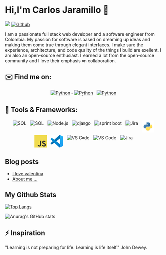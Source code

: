 # Hi,I'm Carlos Jaramillo 👋

![](https://visitor-badge.laobi.icu/badge?page_id=carlosaj18.carlosaj18)
[![Github](https://img.shields.io/github/followers/carlosaj18?label=Follow&style=social)](https://github.com/carlosaj18)

I am a passionate full stack web developer and a software engineer from Colombia. My passion for software is based on dreaming up ideas and making them come true through elegant interfaces. I make sure the experience, architecture, and code quality of the things I build are exellent. I am also an open-source enthusiast. I learned a lot from the open-source community and I love their emphasis on collaboration. 

## ✉️ Find me on:

<p align="center">
 <a href="https://github.com/Carlosaj18" target="_blank" rel="noopener noreferrer"> <img src="https://user-images.githubusercontent.com/62365628/194740069-f1688efc-8e23-41a8-93df-ddb4ff23c26e.png" alt="Python" height="40" style="vertical-align:top; margin:4px"> </a>
 <a href="https://www.linkedin.com/in/carlos-jaramillo-full-stack-developer/" target="_blank" rel="noopener noreferrer"> <img src="https://user-images.githubusercontent.com/62365628/194739705-0ee4a9d6-f0bc-4f6c-8c61-f4185af50ab6.svg" alt="Python" height="40" style="vertical-align:top; margin:4px"></a>
 <a href="mailto:cjaramilloportilla@gmail.com"> <img src="https://user-images.githubusercontent.com/62365628/194740134-6564925a-8315-4f20-8849-6fef859ebb05.png" alt="Python" height="40" style="vertical-align:top; margin:4px"></a>
</p
<br />

## 🧰 Tools & Frameworks:
 
<p align="center">
 
 <img src="https://user-images.githubusercontent.com/62365628/194740797-8fc2e51b-2662-4e6e-a808-c18c65d9b599.png" alt="SQL" height="40" style="vertical-align:top; margin:4px">
 <img src="https://user-images.githubusercontent.com/62365628/194740896-2073b8d4-c741-4659-8696-7f6c65c6bda5.png" alt="SQL" height="40" style="vertical-align:top; margin:4px">


 <img src="https://user-images.githubusercontent.com/62365628/194740033-c449b847-1e2e-4b45-b194-ece1dd85abdc.png" alt="Node.js" height="40" style="vertical-align:top; margin:4px">
<img src="https://user-images.githubusercontent.com/62365628/194740345-b7ef03cb-de7d-48af-884b-fc7a94b5c9b8.png" alt="django" height="40" style="vertical-align:top; margin:4px">
<img src="https://user-images.githubusercontent.com/62365628/194740751-293c9f64-2ea2-4270-ba63-94fbb773858d.png" alt="sprint boot" height="40" style="vertical-align:top; margin:4px">
 <img src="https://user-images.githubusercontent.com/62365628/194740673-d2727201-deb4-4f2d-a332-0d0b262f9f53.png" alt="Jira " height="40" style="vertical-align:top; margin:4px">
 

<img src="https://raw.githubusercontent.com/github/explore/80688e429a7d4ef2fca1e82350fe8e3517d3494d/topics/python/python.png" alt="Python" height="40" style="vertical-align:top; margin:4px">
 <img src="https://raw.githubusercontent.com/github/explore/80688e429a7d4ef2fca1e82350fe8e3517d3494d/topics/javascript/javascript.png" alt="Javascript" height="40" style="vertical-align:top; margin:4px">
<img src="https://raw.githubusercontent.com/github/explore/80688e429a7d4ef2fca1e82350fe8e3517d3494d/topics/visual-studio-code/visual-studio-code.png" alt="VS Code" height="40" style="vertical-align:top; margin:4px">

<img src="https://user-images.githubusercontent.com/62365628/194739636-bede2b60-f3b1-4627-91a5-d7b0b1adaf67.png" alt="VS Code" height="40" style="vertical-align:top; margin:4px">
<img src="https://user-images.githubusercontent.com/62365628/194739647-783bd9b8-ff0b-40a8-b2ff-a871881b59cb.png" alt="VS Code" height="40" style="vertical-align:top; margin:4px">
 <img src="https://user-images.githubusercontent.com/62365628/194740612-28f4f4c4-d7a3-4bff-92e4-6ac11fe1ec2c.svg" alt="Jira " height="40" style="vertical-align:top; margin:4px">
</p>

## Blog posts
<!-- BLOG-POST-LIST:START -->
- [I love valentina](https://dev.to/carlosaj18/i-love-valentina-5gfe)
- [About me ...](https://dev.to/carlosaj18/testing-38j3)
<!-- BLOG-POST-LIST:END -->

## My Github Stats

[![Top Langs](https://github-readme-stats.vercel.app/api/top-langs/?username=carlosaj18&layout=compact&theme=radical)](https://github.com/anuraghazra/github-readme-stats)

![Anurag's GitHub stats](https://github-readme-stats.vercel.app/api?username=carlosaj18&show_icons=true&theme=transparent)

## ⚡ Inspiration
"Learning is not preparing for life. Learning is life itself." John Dewey.

